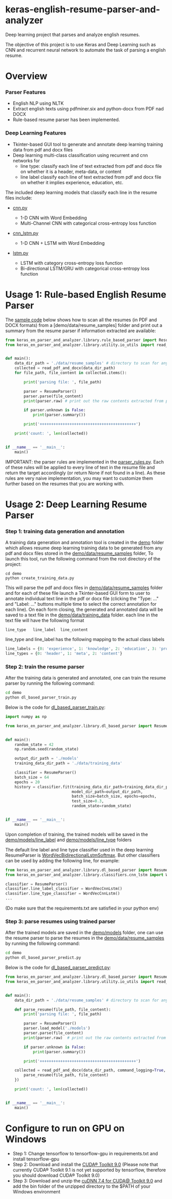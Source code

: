 # keras-english-resume-parser-and-analyzer

Deep learning project that parses and analyze english resumes.

The objective of this project is to use Keras and Deep Learning such as CNN and recurrent neural network to automate the
task of parsing a english resume. 


# Overview

### Parser Features 

* English NLP using NLTK
* Extract english texts using pdfminer.six and python-docx from PDF nad DOCX
* Rule-based resume parser has been implemented.

### Deep Learning Features

* Tkinter-based GUI tool to generate and annotate deep learning training data from pdf and docx files
* Deep learning multi-class classification using recurrent and cnn networks for
    * line type: classify each line of text extracted from pdf and docx file on whether it is a header, meta-data, or content
    * line label classify each line of text extracted from pdf and docx file on whether it implies experience, education, etc.
    
The included deep learning models that classify each line in the resume files include:

* [cnn.py](keras_en_parser_and_analyzer/library/classifiers/cnn.py)
    * 1-D CNN with Word Embedding 
    * Multi-Channel CNN with categorical cross-entropy loss function

* [cnn_lstm.py](keras_en_parser_and_analyzer/library/classifiers/cnn_lstm.py)
    * 1-D CNN + LSTM with Word Embedding

* [lstm.py](keras_en_parser_and_analyzer/library/classifiers/lstm.py)
    * LSTM with category cross-entropy loss function
    * Bi-directional LSTM/GRU with categorical cross-entropy loss function
    
# Usage 1: Rule-based English Resume Parser

The [sample code](demo/rule_base_parser.py) below shows how to scan all the resumes (in PDF and DOCX formats) from a 
[demo/data/resume_samples] folder and print out a summary from the resume parser if information extracted are available:

```python
from keras_en_parser_and_analyzer.library.rule_based_parser import ResumeParser
from keras_en_parser_and_analyzer.library.utility.io_utils import read_pdf_and_docx


def main():
    data_dir_path = './data/resume_samples' # directory to scan for any pdf and docx files
    collected = read_pdf_and_docx(data_dir_path)
    for file_path, file_content in collected.items():

        print('parsing file: ', file_path)

        parser = ResumeParser()
        parser.parse(file_content)
        print(parser.raw) # print out the raw contents extracted from pdf or docx files

        if parser.unknown is False:
            print(parser.summary())

        print('++++++++++++++++++++++++++++++++++++++++++')

    print('count: ', len(collected))


if __name__ == '__main__':
    main()

```

IMPORTANT: the parser rules are implemented in the [parser_rules.py](keras_en_parser_and_analyzer/library/utility/parser_rules.py).
Each of these rules will be applied to every line of text in the resume file and return the target accordingly (or
return None if not found in a line). As these rules are very naive implementation, you may want to customize them further based on the resumes that you
are working with.

# Usage 2: Deep Learning Resume Parser

### Step 1: training data generation and annotation

A training data generation and annotation tool is created in the [demo](demo) folder which allows 
resume deep learning training data to be generated from any pdf and docx files stored in the 
[demo/data/resume_samples](demo/data/resume_samples) folder, To launch this tool, run the following 
command from the root directory of the project:

```batch
cd demo
python create_training_data.py
``` 

This will parse the pdf and docx files in [demo/data/resume_samples](demo/data/resume_samples) folder
and for each of these file launch a Tkinter-based GUI form to user to annotate individual text line
in the pdf or docx file (clicking the "Type: ..." and "Label: ..." buttons multiple time to select the 
correct annotation for each line). On each form closing, the generated and annotated data will be saved
to a text file in the [demo/data/training_data](demo/data/training_data) folder.  each line in the
text file will have the following format

```text
line_type   line_label  line_content
```

line_type and line_label has the following mapping to the actual class labels

```python
line_labels = {0: 'experience', 1: 'knowledge', 2: 'education', 3: 'project', 4: 'others'}
line_types = {0: 'header', 1: 'meta', 2: 'content'}
```

### Step 2: train the resume parser

After the training data is generated and annotated, one can train the resume parser by running the following
command:

```bash
cd demo
python dl_based_parser_train.py
```

Below is the code for [dl_based_parser_train.py](demo/dl_based_parser_train.py):

```python
import numpy as np

from keras_en_parser_and_analyzer.library.dl_based_parser import ResumeParser


def main():
    random_state = 42
    np.random.seed(random_state)

    output_dir_path = './models'
    training_data_dir_path = './data/training_data'

    classifier = ResumeParser()
    batch_size = 64
    epochs = 20
    history = classifier.fit(training_data_dir_path=training_data_dir_path,
                             model_dir_path=output_dir_path,
                             batch_size=batch_size, epochs=epochs,
                             test_size=0.3,
                             random_state=random_state)


if __name__ == '__main__':
    main()

```

Upon completion of training, the trained models will be saved in the [demo/models/line_label](demo/models/line_label)
and [demo/models/line_type](demo/models/line_type) folders

The default line label and line type classifier used in the deep learning ResumeParser is 
[WordVecBidirectionalLstmSoftmax](keras_en_parser_and_analyzer/library/classifiers/lstm.py).
But other classifiers can be used by adding the following line, for example:

```python
from keras_en_parser_and_analyzer.library.dl_based_parser import ResumeParser
from keras_en_parser_and_analyzer.library.classifiers.cnn_lstm import WordVecCnnLstm

classifier = ResumeParser()
classifier.line_label_classifier = WordVecCnnLstm()
classifier.line_type_classifier = WordVecCnnLstm()
...
```

(Do make sure that the requirements.txt are satisfied in your python env)

### Step 3: parse resumes using trained parser

After the trained models are saved in the [demo/models](demo/models) folder,
one can use the resume parser to parse the resumes in the [demo/data/resume_samples](demo/data/resume_samples)
by running the following command:

```bash
cd demo
python dl_based_parser_predict.py
```

Below is the code for [dl_based_parser_predict.py](demo/dl_based_parser_predict.py):

```python
from keras_en_parser_and_analyzer.library.dl_based_parser import ResumeParser
from keras_en_parser_and_analyzer.library.utility.io_utils import read_pdf_and_docx


def main():
    data_dir_path = './data/resume_samples' # directory to scan for any pdf and docx files

    def parse_resume(file_path, file_content):
        print('parsing file: ', file_path)

        parser = ResumeParser()
        parser.load_model('./models')
        parser.parse(file_content)
        print(parser.raw)  # print out the raw contents extracted from pdf or docx files

        if parser.unknown is False:
            print(parser.summary())

        print('++++++++++++++++++++++++++++++++++++++++++')

    collected = read_pdf_and_docx(data_dir_path, command_logging=True, callback=lambda index, file_path, file_content: {
        parse_resume(file_path, file_content)
    })

    print('count: ', len(collected))


if __name__ == '__main__':
    main()

```

# Configure to run on GPU on Windows

* Step 1: Change tensorflow to tensorflow-gpu in requirements.txt and install tensorflow-gpu
* Step 2: Download and install the [CUDA® Toolkit 9.0](https://developer.nvidia.com/cuda-90-download-archive) (Please note that
currently CUDA® Toolkit 9.1 is not yet supported by tensorflow, therefore you should download CUDA® Toolkit 9.0)
* Step 3: Download and unzip the [cuDNN 7.4 for CUDA@ Toolkit 9.0](https://developer.nvidia.com/cudnn) and add the
bin folder of the unzipped directory to the $PATH of your Windows environment 
